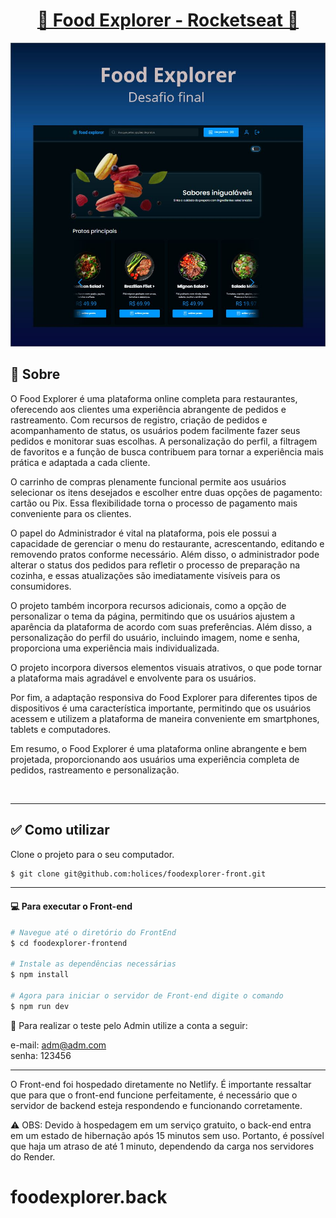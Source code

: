 <p align="center">
  <h1 align="center"><a href="https://food-explorer-vasc-333.netlify.app/">🍴 Food Explorer - Rocketseat 🍴</a></h1>
</p>

![Imagem do projeto](./src/assets/project-front.jpg)

## 📝 Sobre

O Food Explorer é uma plataforma online completa para restaurantes, oferecendo aos clientes uma experiência abrangente de pedidos e rastreamento. Com recursos de registro, criação de pedidos e acompanhamento de status, os usuários podem facilmente fazer seus pedidos e monitorar suas escolhas. A personalização do perfil, a filtragem de favoritos e a função de busca contribuem para tornar a experiência mais prática e adaptada a cada cliente.

O carrinho de compras plenamente funcional permite aos usuários selecionar os itens desejados e escolher entre duas opções de pagamento: cartão ou Pix. Essa flexibilidade torna o processo de pagamento mais conveniente para os clientes.

O papel do Administrador é vital na plataforma, pois ele possui a capacidade de gerenciar o menu do restaurante, acrescentando, editando e removendo pratos conforme necessário. Além disso, o administrador pode alterar o status dos pedidos para refletir o processo de preparação na cozinha, e essas atualizações são imediatamente visíveis para os consumidores.

O projeto também incorpora recursos adicionais, como a opção de personalizar o tema da página, permitindo que os usuários ajustem a aparência da plataforma de acordo com suas preferências. Além disso, a personalização do perfil do usuário, incluindo imagem, nome e senha, proporciona uma experiência mais individualizada.

O projeto incorpora diversos elementos visuais atrativos, o que pode tornar a plataforma mais agradável e envolvente para os usuários.

Por fim, a adaptação responsiva do Food Explorer para diferentes tipos de dispositivos é uma característica importante, permitindo que os usuários acessem e utilizem a plataforma de maneira conveniente em smartphones, tablets e computadores.

Em resumo, o Food Explorer é uma plataforma online abrangente e bem projetada, proporcionando aos usuários uma experiência completa de pedidos, rastreamento e personalização.</p>
</br>

---

## ✅ Como utilizar

Clone o projeto para o seu computador.

```bash
$ git clone git@github.com:holices/foodexplorer-front.git
```

---

#### 💻 Para executar o Front-end

```bash
# Navegue até o diretório do FrontEnd
$ cd foodexplorer-frontend

# Instale as dependências necessárias
$ npm install

# Agora para iniciar o servidor de Front-end digite o comando
$ npm run dev
```

🔑 Para realizar o teste pelo Admin utilize a conta a seguir: </br>

e-mail: adm@adm.com </br>
senha: 123456

---

O Front-end foi hospedado diretamente no Netlify. É importante ressaltar que para que o front-end funcione perfeitamente,
é necessário que o servidor de backend esteja respondendo e funcionando corretamente.

⚠ OBS: Devido à hospedagem em um serviço gratuito, o back-end entra em um estado de hibernação após 15 minutos sem uso. Portanto, é possível que haja um atraso de até 1 minuto, dependendo da carga nos servidores do Render.
# foodexplorer.back
